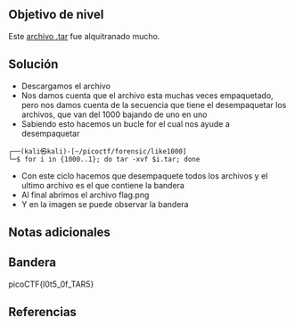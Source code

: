 ## Objetivo de nivel
Este [archivo .tar](https://jupiter.challenges.picoctf.org/static/52084b5ad360b25f9af83933114324e0/1000.tar) fue alquitranado mucho.

## Solución
- Descargamos el archivo
- Nos damos cuenta que el archivo esta muchas veces empaquetado, pero nos damos cuenta de la secuencia que tiene el desempaquetar los archivos, que van del 1000 bajando de uno en uno
- Sabiendo esto hacemos un bucle for el cual nos ayude a desempaquetar 
```
┌──(kali㉿kali)-[~/picoctf/forensic/like1000]
└─$ for i in {1000..1}; do tar -xvf $i.tar; done
```
- Con este ciclo hacemos que desempaquete todos los archivos y el ultimo archivo es el que contiene la bandera
- Al final abrimos el archivo flag.png
- Y en la imagen se puede observar la bandera

## Notas adicionales


## Bandera
picoCTF{l0t5_0f_TAR5}

## Referencias

